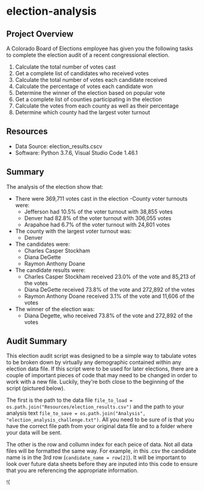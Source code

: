 # election-analysis

## Project Overview
A Colorado Board of Elections employee has given you the following tasks to complete the election audit of a recent congressional election.

1. Calculate the total number of votes cast
2. Get a complete list of candidates who received votes
3. Calculate the total number of votes each candidate received
4. Calculate the percentage of votes each candidate won
5. Determine the winner of the election based on popular vote
6. Get a complete list of counties participating in the election
7. Calculate the votes from each county as well as their percentage
8. Determine which county had the largest voter turnout


## Resources
- Data Source: election_results.cscv
- Software: Python 3.7.6, Visual Studio Code 1.46.1

## Summary
The analysis of the election show that:
- There were 369,711 votes cast in the election
-County voter turnouts were:
  - Jefferson had 10.5% of the voter turnout with 38,855 votes
  - Denver had 82.8% of the voter turnout with 306,055 votes
  - Arapahoe had 6.7% of the voter turnout with 24,801 votes
- The county with the largest voter turnout was:
  - Denver
- The candidates were:
  - Charles Casper Stockham 
  - Diana DeGette
  - Raymon Anthony Doane
- The candidate results were:
  - Charles Casper Stockham received 23.0% of the vote and 85,213 of the votes
  - Diana DeGette received 73.8% of the vote and 272,892 of the votes
  - Raymon Anthony Doane received 3.1% of the vote and 11,606 of the votes
- The winner of the election was:
  - Diana Degette, who received 73.8% of the vote and 272,892 of the votes
  
## Audit Summary
This election audit script was designed to be a simple way to tabulate votes to be broken down by virtually any demographic contained within any election data file. If this script were to be used for later elections, there are a couple of important pieces of code that may need to be changed in order to work with a new file. Luckily, they're both close to the beginning of the script (pictured below).

The first is the path to the data file `file_to_load = os.path.join("Resources/election_results.csv")` and the path to your analysis text `file_to_save = os.path.join("Analysis", "election_analysis_challenge.txt")`. All you need to be sure of is that you have the correct file path from your original data file and to a folder where your data will be sent.

The other is the row and collumn index for each peice of data. Not all data files will be formatted the same way. For example, in this .csv the candidate name is in the 3rd row (`candidate_name = row[2]`). It will be important to look over future data sheets before they are inputed into this code to ensure that you are referencing the appropriate information.

!(
